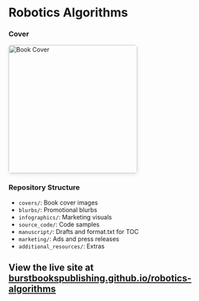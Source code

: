 # Robotics Algorithms

### Cover
<img src="covers/Front.png" alt="Book Cover" width="300" style="max-width: 100%; height: auto; border-radius: 6px; box-shadow: 0 3px 8px rgba(0,0,0,0.1);"/>

### Repository Structure
- `covers/`: Book cover images
- `blurbs/`: Promotional blurbs
- `infographics/`: Marketing visuals
- `source_code/`: Code samples
- `manuscript/`: Drafts and format.txt for TOC
- `marketing/`: Ads and press releases
- `additional_resources/`: Extras

View the live site at [burstbookspublishing.github.io/robotics-algorithms](https://burstbookspublishing.github.io/robotics-algorithms/)
---


